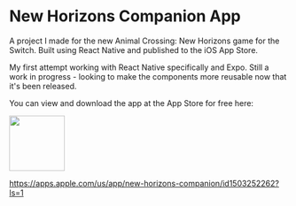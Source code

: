 # New Horizons Companion App

A project I made for the new Animal Crossing: New Horizons game for the Switch. Built using React Native and published to the iOS App Store.

My first attempt working with React Native specifically and Expo. Still a work in progress - looking to make the components more reusable now that it's been released.

You can view and download the app at the App Store for free here: 

<img src="https://p.kindpng.com/picc/s/162-1628584_apple-store-button-just-do-it-nike-hd.png" height="100">

https://apps.apple.com/us/app/new-horizons-companion/id1503252262?ls=1

